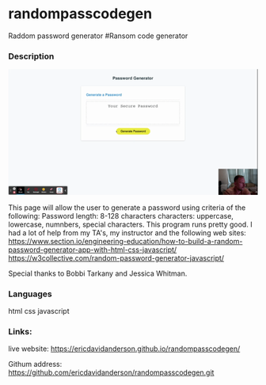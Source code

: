 # randompasscodegen
Raddom password generator
#Ransom code generator

### Description

![](./pass.GIF)

This page will allow the user to generate a password using criteria of the following:
Password length:  8-128 characters
characters:  uppercase, lowercase, numnbers, special characters.
This program runs pretty good.  I had a lot of help from my TA's, my instructor and the following web sites:
   https://www.section.io/engineering-education/how-to-build-a-random-password-generator-app-with-html-css-javascript/
https://w3collective.com/random-password-generator-javascript/

Special thanks to Bobbi Tarkany and Jessica Whitman. 


### Languages
html
css
javascript

### Links:
live website: https://ericdavidanderson.github.io/randompasscodegen/

Githum address:  https://github.com/ericdavidanderson/randompasscodegen.git

